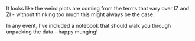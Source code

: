 It looks like the weird plots are coming from the terms that vary over IZ and ZI - without thinking too much this might always be the case.

In any event, I've included a notebook that should walk you through unpacking the data - happy munging!
